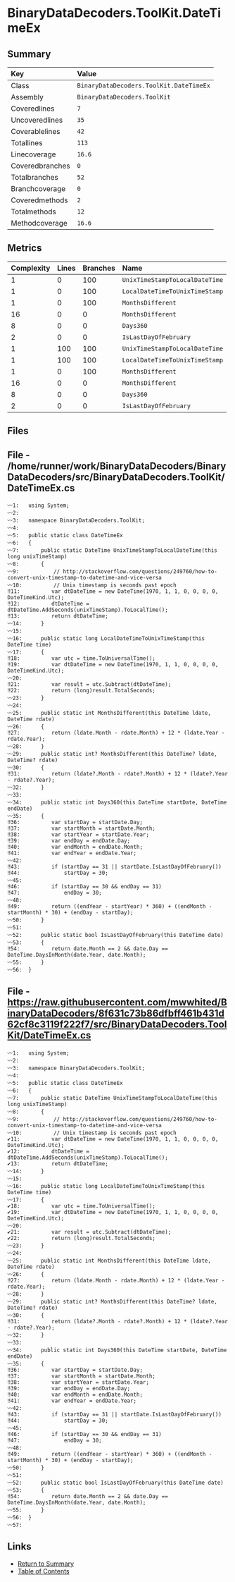 ﻿# BinaryDataDecoders.ToolKit.DateTimeEx

## Summary

| Key             | Value                                   |
| :-------------- | :-------------------------------------- |
| Class           | `BinaryDataDecoders.ToolKit.DateTimeEx` |
| Assembly        | `BinaryDataDecoders.ToolKit`            |
| Coveredlines    | `7`                                     |
| Uncoveredlines  | `35`                                    |
| Coverablelines  | `42`                                    |
| Totallines      | `113`                                   |
| Linecoverage    | `16.6`                                  |
| Coveredbranches | `0`                                     |
| Totalbranches   | `52`                                    |
| Branchcoverage  | `0`                                     |
| Coveredmethods  | `2`                                     |
| Totalmethods    | `12`                                    |
| Methodcoverage  | `16.6`                                  |

## Metrics

| Complexity | Lines | Branches | Name                           |
| :--------- | :---- | :------- | :----------------------------- |
| 1          | 0     | 100      | `UnixTimeStampToLocalDateTime` |
| 1          | 0     | 100      | `LocalDateTimeToUnixTimeStamp` |
| 1          | 0     | 100      | `MonthsDifferent`              |
| 16         | 0     | 0        | `MonthsDifferent`              |
| 8          | 0     | 0        | `Days360`                      |
| 2          | 0     | 0        | `IsLastDayOfFebruary`          |
| 1          | 100   | 100      | `UnixTimeStampToLocalDateTime` |
| 1          | 100   | 100      | `LocalDateTimeToUnixTimeStamp` |
| 1          | 0     | 100      | `MonthsDifferent`              |
| 16         | 0     | 0        | `MonthsDifferent`              |
| 8          | 0     | 0        | `Days360`                      |
| 2          | 0     | 0        | `IsLastDayOfFebruary`          |

## Files

## File - /home/runner/work/BinaryDataDecoders/BinaryDataDecoders/src/BinaryDataDecoders.ToolKit/DateTimeEx.cs

```CSharp
〰1:   using System;
〰2:   
〰3:   namespace BinaryDataDecoders.ToolKit;
〰4:   
〰5:   public static class DateTimeEx
〰6:   {
〰7:       public static DateTime UnixTimeStampToLocalDateTime(this long unixTimeStamp)
〰8:       {
〰9:           // http://stackoverflow.com/questions/249760/how-to-convert-unix-timestamp-to-datetime-and-vice-versa
〰10:          // Unix timestamp is seconds past epoch
‼11:          var dtDateTime = new DateTime(1970, 1, 1, 0, 0, 0, 0, DateTimeKind.Utc);
‼12:          dtDateTime = dtDateTime.AddSeconds(unixTimeStamp).ToLocalTime();
‼13:          return dtDateTime;
〰14:      }
〰15:  
〰16:      public static long LocalDateTimeToUnixTimeStamp(this DateTime time)
〰17:      {
‼18:          var utc = time.ToUniversalTime();
‼19:          var dtDateTime = new DateTime(1970, 1, 1, 0, 0, 0, 0, DateTimeKind.Utc);
〰20:  
‼21:          var result = utc.Subtract(dtDateTime);
‼22:          return (long)result.TotalSeconds;
〰23:      }
〰24:  
〰25:      public static int MonthsDifferent(this DateTime ldate, DateTime rdate)
〰26:      {
‼27:          return (ldate.Month - rdate.Month) + 12 * (ldate.Year - rdate.Year);
〰28:      }
〰29:      public static int? MonthsDifferent(this DateTime? ldate, DateTime? rdate)
〰30:      {
‼31:          return (ldate?.Month - rdate?.Month) + 12 * (ldate?.Year - rdate?.Year);
〰32:      }
〰33:  
〰34:      public static int Days360(this DateTime startDate, DateTime endDate)
〰35:      {
‼36:          var startDay = startDate.Day;
‼37:          var startMonth = startDate.Month;
‼38:          var startYear = startDate.Year;
‼39:          var endDay = endDate.Day;
‼40:          var endMonth = endDate.Month;
‼41:          var endYear = endDate.Year;
〰42:  
‼43:          if (startDay == 31 || startDate.IsLastDayOfFebruary())
‼44:              startDay = 30;
〰45:  
‼46:          if (startDay == 30 && endDay == 31)
‼47:              endDay = 30;
〰48:  
‼49:          return ((endYear - startYear) * 360) + ((endMonth - startMonth) * 30) + (endDay - startDay);
〰50:      }
〰51:  
〰52:      public static bool IsLastDayOfFebruary(this DateTime date)
〰53:      {
‼54:          return date.Month == 2 && date.Day == DateTime.DaysInMonth(date.Year, date.Month);
〰55:      }
〰56:  }
```

## File - https://raw.githubusercontent.com/mwwhited/BinaryDataDecoders/8f631c73b86dfbff461b431d62cf8c3119f222f7/src/BinaryDataDecoders.ToolKit/DateTimeEx.cs

```CSharp
〰1:   using System;
〰2:   
〰3:   namespace BinaryDataDecoders.ToolKit;
〰4:   
〰5:   public static class DateTimeEx
〰6:   {
〰7:       public static DateTime UnixTimeStampToLocalDateTime(this long unixTimeStamp)
〰8:       {
〰9:           // http://stackoverflow.com/questions/249760/how-to-convert-unix-timestamp-to-datetime-and-vice-versa
〰10:          // Unix timestamp is seconds past epoch
✔11:          var dtDateTime = new DateTime(1970, 1, 1, 0, 0, 0, 0, DateTimeKind.Utc);
✔12:          dtDateTime = dtDateTime.AddSeconds(unixTimeStamp).ToLocalTime();
✔13:          return dtDateTime;
〰14:      }
〰15:  
〰16:      public static long LocalDateTimeToUnixTimeStamp(this DateTime time)
〰17:      {
✔18:          var utc = time.ToUniversalTime();
✔19:          var dtDateTime = new DateTime(1970, 1, 1, 0, 0, 0, 0, DateTimeKind.Utc);
〰20:  
✔21:          var result = utc.Subtract(dtDateTime);
✔22:          return (long)result.TotalSeconds;
〰23:      }
〰24:  
〰25:      public static int MonthsDifferent(this DateTime ldate, DateTime rdate)
〰26:      {
‼27:          return (ldate.Month - rdate.Month) + 12 * (ldate.Year - rdate.Year);
〰28:      }
〰29:      public static int? MonthsDifferent(this DateTime? ldate, DateTime? rdate)
〰30:      {
‼31:          return (ldate?.Month - rdate?.Month) + 12 * (ldate?.Year - rdate?.Year);
〰32:      }
〰33:  
〰34:      public static int Days360(this DateTime startDate, DateTime endDate)
〰35:      {
‼36:          var startDay = startDate.Day;
‼37:          var startMonth = startDate.Month;
‼38:          var startYear = startDate.Year;
‼39:          var endDay = endDate.Day;
‼40:          var endMonth = endDate.Month;
‼41:          var endYear = endDate.Year;
〰42:  
‼43:          if (startDay == 31 || startDate.IsLastDayOfFebruary())
‼44:              startDay = 30;
〰45:  
‼46:          if (startDay == 30 && endDay == 31)
‼47:              endDay = 30;
〰48:  
‼49:          return ((endYear - startYear) * 360) + ((endMonth - startMonth) * 30) + (endDay - startDay);
〰50:      }
〰51:  
〰52:      public static bool IsLastDayOfFebruary(this DateTime date)
〰53:      {
‼54:          return date.Month == 2 && date.Day == DateTime.DaysInMonth(date.Year, date.Month);
〰55:      }
〰56:  }
〰57:  
```

## Links

* [Return to Summary](Summary.md)
* [Table of Contents](../TOC.md)

